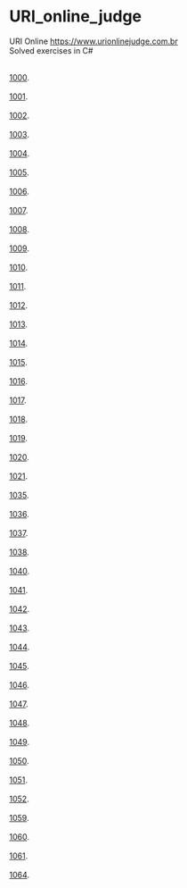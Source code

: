 # URI_online_judge
URI Online https://www.urionlinejudge.com.br
 <br>Solved exercises in C#<br>
 
<br>[1000](https://github.com/rafael3do/URI_online_judge/blob/main/URI/URI_1000.cs).<br>
<br>[1001](https://github.com/rafael3do/URI_online_judge/blob/main/URI/URI_1001.cs).<br>
<br>[1002](https://github.com/rafael3do/URI_online_judge/blob/main/URI/URI_1002.cs).<br>
<br>[1003](https://github.com/rafael3do/URI_online_judge/blob/main/URI/URI_1003.cs).<br>
<br>[1004](https://github.com/rafael3do/URI_online_judge/blob/main/URI/URI_1004.cs).<br>
<br>[1005](https://github.com/rafael3do/URI_online_judge/blob/main/URI/URI_1005.cs).<br>
<br>[1006](https://github.com/rafael3do/URI_online_judge/blob/main/URI/URI_1006.cs).<br>
<br>[1007](https://github.com/rafael3do/URI_online_judge/blob/main/URI/URI_1007.cs).<br>
<br>[1008](https://github.com/rafael3do/URI_online_judge/blob/main/URI/URI_1008.cs).<br>
<br>[1009](https://github.com/rafael3do/URI_online_judge/blob/main/URI/URI_1009.cs).<br>
<br>[1010](https://github.com/rafael3do/URI_online_judge/blob/main/URI/URI_1010.cs).<br>
<br>[1011](https://github.com/rafael3do/URI_online_judge/blob/main/URI/URI_1011.cs).<br>
<br>[1012](https://github.com/rafael3do/URI_online_judge/blob/main/URI/URI_1012.cs).<br>
<br>[1013](https://github.com/rafael3do/URI_online_judge/blob/main/URI/URI_1013.cs).<br>
<br>[1014](https://github.com/rafael3do/URI_online_judge/blob/main/URI/URI_1014.cs).<br>
<br>[1015](https://github.com/rafael3do/URI_online_judge/blob/main/URI/URI_1015.cs).<br>
<br>[1016](https://github.com/rafael3do/URI_online_judge/blob/main/URI/URI_1016.cs).<br>
<br>[1017](https://github.com/rafael3do/URI_online_judge/blob/main/URI/URI_1017.cs).<br>
<br>[1018](https://github.com/rafael3do/URI_online_judge/blob/main/URI/URI_1018.cs).<br>
<br>[1019](https://github.com/rafael3do/URI_online_judge/blob/main/URI/URI_1019.cs).<br>
<br>[1020](https://github.com/rafael3do/URI_online_judge/blob/main/URI/URI_1020.cs).<br>
<br>[1021](https://github.com/rafael3do/URI_online_judge/blob/main/URI/URI_1021.cs).<br>
<br>[1035](https://github.com/rafael3do/URI_online_judge/blob/main/URI/URI_1035.cs).<br>
<br>[1036](https://github.com/rafael3do/URI_online_judge/blob/main/URI/URI_1036.cs).<br>
<br>[1037](https://github.com/rafael3do/URI_online_judge/blob/main/URI/URI_1037.cs).<br>
<br>[1038](https://github.com/rafael3do/URI_online_judge/blob/main/URI/URI_1038.cs).<br>
<br>[1040](https://github.com/rafael3do/URI_online_judge/blob/main/URI/URI_1040.cs).<br>
<br>[1041](https://github.com/rafael3do/URI_online_judge/blob/main/URI/URI_1041.cs).<br>
<br>[1042](https://github.com/rafael3do/URI_online_judge/blob/main/URI/URI_1042.cs).<br>
<br>[1043](https://github.com/rafael3do/URI_online_judge/blob/main/URI/URI_1043.cs).<br>
<br>[1044](https://github.com/rafael3do/URI_online_judge/blob/main/URI/URI_1044.cs).<br>
<br>[1045](https://github.com/rafael3do/URI_online_judge/blob/main/URI/URI_1045.cs).<br>
<br>[1046](https://github.com/rafael3do/URI_online_judge/blob/main/URI/URI_1046.cs).<br>
<br>[1047](https://github.com/rafael3do/URI_online_judge/blob/main/URI/URI_1047.cs).<br>
<br>[1048](https://github.com/rafael3do/URI_online_judge/blob/main/URI/URI_1048.cs).<br>
<br>[1049](https://github.com/rafael3do/URI_online_judge/blob/main/URI/URI_1049.cs).<br>
<br>[1050](https://github.com/rafael3do/URI_online_judge/blob/main/URI/URI_1050.cs).<br>
<br>[1051](https://github.com/rafael3do/URI_online_judge/blob/main/URI/URI_1051.cs).<br>
<br>[1052](https://github.com/rafael3do/URI_online_judge/blob/main/URI/URI_1052.cs).<br>
<br>[1059](https://github.com/rafael3do/URI_online_judge/blob/main/URI/URI_1059.cs).<br>
<br>[1060](https://github.com/rafael3do/URI_online_judge/blob/main/URI/URI_1060.cs).<br>
<br>[1061](https://github.com/rafael3do/URI_online_judge/blob/main/URI/URI_1061.cs).<br>
<br>[1064](https://github.com/rafael3do/URI_online_judge/blob/main/URI/URI_1064.cs).<br>


